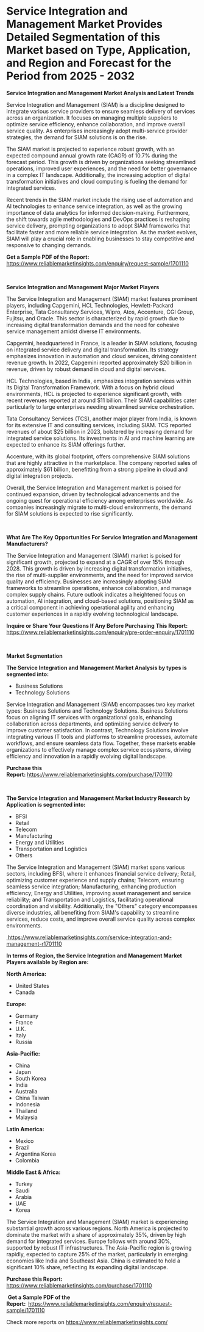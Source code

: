 <p><h1>Service Integration and Management Market Provides Detailed Segmentation of this Market based on Type, Application, and Region and Forecast for the Period from 2025 - 2032</h1></p><p><strong>Service Integration and Management Market Analysis and Latest Trends</strong></p>
<p><p>Service Integration and Management (SIAM) is a discipline designed to integrate various service providers to ensure seamless delivery of services across an organization. It focuses on managing multiple suppliers to optimize service efficiency, enhance collaboration, and improve overall service quality. As enterprises increasingly adopt multi-service provider strategies, the demand for SIAM solutions is on the rise.</p><p>The SIAM market is projected to experience robust growth, with an expected compound annual growth rate (CAGR) of 10.7% during the forecast period. This growth is driven by organizations seeking streamlined operations, improved user experiences, and the need for better governance in a complex IT landscape. Additionally, the increasing adoption of digital transformation initiatives and cloud computing is fueling the demand for integrated services.</p><p>Recent trends in the SIAM market include the rising use of automation and AI technologies to enhance service integration, as well as the growing importance of data analytics for informed decision-making. Furthermore, the shift towards agile methodologies and DevOps practices is reshaping service delivery, prompting organizations to adopt SIAM frameworks that facilitate faster and more reliable service integration. As the market evolves, SIAM will play a crucial role in enabling businesses to stay competitive and responsive to changing demands.</p></p>
<p><strong>Get a Sample PDF of the Report:&nbsp;</strong> <a href="https://www.reliablemarketinsights.com/enquiry/request-sample/1701110?utm_campaign=3268&utm_medium=2&utm_source=Github&utm_content=ia&utm_term=10032025&utm_id=service-integration-and-management">https://www.reliablemarketinsights.com/enquiry/request-sample/1701110</a></p>
<p>&nbsp;</p>
<p><strong>Service Integration and Management Major Market Players</strong></p>
<p><p>The Service Integration and Management (SIAM) market features prominent players, including Capgemini, HCL Technologies, Hewlett-Packard Enterprise, Tata Consultancy Services, Wipro, Atos, Accenture, CGI Group, Fujitsu, and Oracle. This sector is characterized by rapid growth due to increasing digital transformation demands and the need for cohesive service management amidst diverse IT environments.</p><p>Capgemini, headquartered in France, is a leader in SIAM solutions, focusing on integrated service delivery and digital transformation. Its strategy emphasizes innovation in automation and cloud services, driving consistent revenue growth. In 2022, Capgemini reported approximately $20 billion in revenue, driven by robust demand in cloud and digital services.</p><p>HCL Technologies, based in India, emphasizes integration services within its Digital Transformation Framework. With a focus on hybrid cloud environments, HCL is projected to experience significant growth, with recent revenues reported at around $11 billion. Their SIAM capabilities cater particularly to large enterprises needing streamlined service orchestration.</p><p>Tata Consultancy Services (TCS), another major player from India, is known for its extensive IT and consulting services, including SIAM. TCS reported revenues of about $25 billion in 2023, bolstered by increasing demand for integrated service solutions. Its investments in AI and machine learning are expected to enhance its SIAM offerings further.</p><p>Accenture, with its global footprint, offers comprehensive SIAM solutions that are highly attractive in the marketplace. The company reported sales of approximately $61 billion, benefitting from a strong pipeline in cloud and digital integration projects.</p><p>Overall, the Service Integration and Management market is poised for continued expansion, driven by technological advancements and the ongoing quest for operational efficiency among enterprises worldwide. As companies increasingly migrate to multi-cloud environments, the demand for SIAM solutions is expected to rise significantly.</p></p>
<p>&nbsp;</p>
<p><strong>What Are The Key Opportunities For Service Integration and Management Manufacturers?</strong></p>
<p><p>The Service Integration and Management (SIAM) market is poised for significant growth, projected to expand at a CAGR of over 15% through 2028. This growth is driven by increasing digital transformation initiatives, the rise of multi-supplier environments, and the need for improved service quality and efficiency. Businesses are increasingly adopting SIAM frameworks to streamline operations, enhance collaboration, and manage complex supply chains. Future outlook indicates a heightened focus on automation, AI integration, and cloud-based solutions, positioning SIAM as a critical component in achieving operational agility and enhancing customer experiences in a rapidly evolving technological landscape.</p></p>
<p><strong>Inquire or Share Your Questions If Any Before Purchasing This Report:</strong> <a href="https://www.reliablemarketinsights.com/enquiry/pre-order-enquiry/1701110?utm_campaign=3268&utm_medium=2&utm_source=Github&utm_content=ia&utm_term=10032025&utm_id=service-integration-and-management">https://www.reliablemarketinsights.com/enquiry/pre-order-enquiry/1701110</a></p>
<p>&nbsp;</p>
<p><strong>Market Segmentation</strong></p>
<p><strong>The Service Integration and Management Market Analysis by types is segmented into:</strong></p>
<p><ul><li>Business Solutions</li><li>Technology Solutions</li></ul></p>
<p><p>Service Integration and Management (SIAM) encompasses two key market types: Business Solutions and Technology Solutions. Business Solutions focus on aligning IT services with organizational goals, enhancing collaboration across departments, and optimizing service delivery to improve customer satisfaction. In contrast, Technology Solutions involve integrating various IT tools and platforms to streamline processes, automate workflows, and ensure seamless data flow. Together, these markets enable organizations to effectively manage complex service ecosystems, driving efficiency and innovation in a rapidly evolving digital landscape.</p></p>
<p><strong>Purchase this Report:&nbsp;</strong><a href="https://www.reliablemarketinsights.com/purchase/1701110?utm_campaign=3268&utm_medium=2&utm_source=Github&utm_content=ia&utm_term=10032025&utm_id=service-integration-and-management">https://www.reliablemarketinsights.com/purchase/1701110</a></p>
<p>&nbsp;</p>
<p><strong>The Service Integration and Management Market Industry Research by Application is segmented into:</strong></p>
<p><ul><li>BFSI</li><li>Retail</li><li>Telecom</li><li>Manufacturing</li><li>Energy and Utilities</li><li>Transportation and Logistics</li><li>Others</li></ul></p>
<p><p>The Service Integration and Management (SIAM) market spans various sectors, including BFSI, where it enhances financial service delivery; Retail, optimizing customer experience and supply chains; Telecom, ensuring seamless service integration; Manufacturing, enhancing production efficiency; Energy and Utilities, improving asset management and service reliability; and Transportation and Logistics, facilitating operational coordination and visibility. Additionally, the "Others" category encompasses diverse industries, all benefiting from SIAM's capability to streamline services, reduce costs, and improve overall service quality across complex environments.</p></p>
<p><a href="https://www.reliablemarketinsights.com/service-integration-and-management-r1701110?utm_campaign=3268&utm_medium=2&utm_source=Github&utm_content=ia&utm_term=10032025&utm_id=service-integration-and-management">&nbsp;https://www.reliablemarketinsights.com/service-integration-and-management-r1701110</a></p>
<p><strong>In terms of Region, the Service Integration and Management Market Players available by Region are:</strong></p>
<p>
    <p> <strong> North America: </strong>
        <ul>
            <li>United States</li>
            <li>Canada</li>
        </ul>
        </p> 
    <p> <strong> Europe: </strong>
        <ul>
            <li>Germany</li>
            <li>France</li>
            <li>U.K.</li>
            <li>Italy</li>
            <li>Russia</li>
        </ul>
        </p> 
    <p> <strong> Asia-Pacific: </strong>
        <ul>
            <li>China</li>
            <li>Japan</li>
            <li>South Korea</li>
            <li>India</li>
            <li>Australia</li>
            <li>China Taiwan</li>
            <li>Indonesia</li>
            <li>Thailand</li>
            <li>Malaysia</li>
        </ul>
        </p> 
    <p> <strong> Latin America: </strong>
        <ul>
            <li>Mexico</li>
            <li>Brazil</li>
            <li>Argentina Korea</li>
            <li>Colombia</li>
        </ul>
        </p> 
    <p> <strong> Middle East & Africa: </strong>
        <ul>
            <li>Turkey</li>
            <li>Saudi</li>
            <li>Arabia</li>
            <li>UAE</li>
            <li>Korea</li>
        </ul>
    </p>
    </p>
<p><p>The Service Integration and Management (SIAM) market is experiencing substantial growth across various regions. North America is projected to dominate the market with a share of approximately 35%, driven by high demand for integrated services. Europe follows with around 30%, supported by robust IT infrastructures. The Asia-Pacific region is growing rapidly, expected to capture 25% of the market, particularly in emerging economies like India and Southeast Asia. China is estimated to hold a significant 10% share, reflecting its expanding digital landscape.</p></p>
<p><strong>Purchase this Report: </strong><a href="https://www.reliablemarketinsights.com/purchase/1701110?utm_campaign=3268&utm_medium=2&utm_source=Github&utm_content=ia&utm_term=10032025&utm_id=service-integration-and-management">https://www.reliablemarketinsights.com/purchase/1701110</a></p>
<p>&nbsp;<strong>Get a Sample PDF of the Report:&nbsp;&nbsp;</strong><a href="https://www.reliablemarketinsights.com/enquiry/request-sample/1701110?utm_campaign=3268&utm_medium=2&utm_source=Github&utm_content=ia&utm_term=10032025&utm_id=service-integration-and-management">https://www.reliablemarketinsights.com/enquiry/request-sample/1701110</a></p>
<p><strong></strong></p>
<p>Check more reports on <a href="https://www.reliablemarketinsights.com/?utm_campaign=3268&utm_medium=2&utm_source=Github&utm_content=ia&utm_term=10032025&utm_id=service-integration-and-management">https://www.reliablemarketinsights.com/</a></p>
